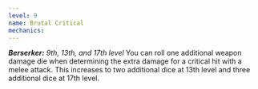 ```yaml
---
level: 9
name: Brutal Critical
mechanics:
---
```

_**Berserker:** 9th, 13th, and 17th level_
You can roll one additional weapon damage die when determining the extra damage for a critical hit with a melee attack. 
This increases to two additional dice at 13th level and three additional dice at 17th level.